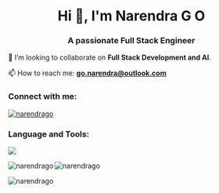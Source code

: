 <h1 align="center">Hi 👋, I'm Narendra G O</h1>
<h3 align="center">A passionate Full Stack Engineer</h3>

<!-- 🌱 I’m currently learning **image processing**.
 -->
🤝 I’m looking to collaborate on **Full Stack Development and AI**.

📫 How to reach me: **go.narendra@outlook.com**

<h3 align="left">Connect with me:</h3>
<p align="left">
<a href="www.linkedin.com/in/narendrago" target="blank"><img align="center" src="https://skillicons.dev/icons?i=linkedin" alt="narendrago"/></a>
</p>


<h3 align="left">Language and Tools:</h3>
<img src="https://skillicons.dev/icons?i=py,cpp,java,flask,fastapi,dotnet,angular,git,mysql,mongodb,azure"/>

<p><img align="left" src="https://github-readme-stats.vercel.app/api/top-langs?username=narendrago&show_icons=true&locale=en&layout=compact" alt="narendrago" /></p>

<p><img align="center" src="https://github-readme-stats.vercel.app/api?username=narendrago&show_icons=true&locale=en" alt="narendrago" /></p>

<p><img align="center" src="https://github-readme-streak-stats.herokuapp.com/?user=narendrago&" alt="narendrago" /></p>
